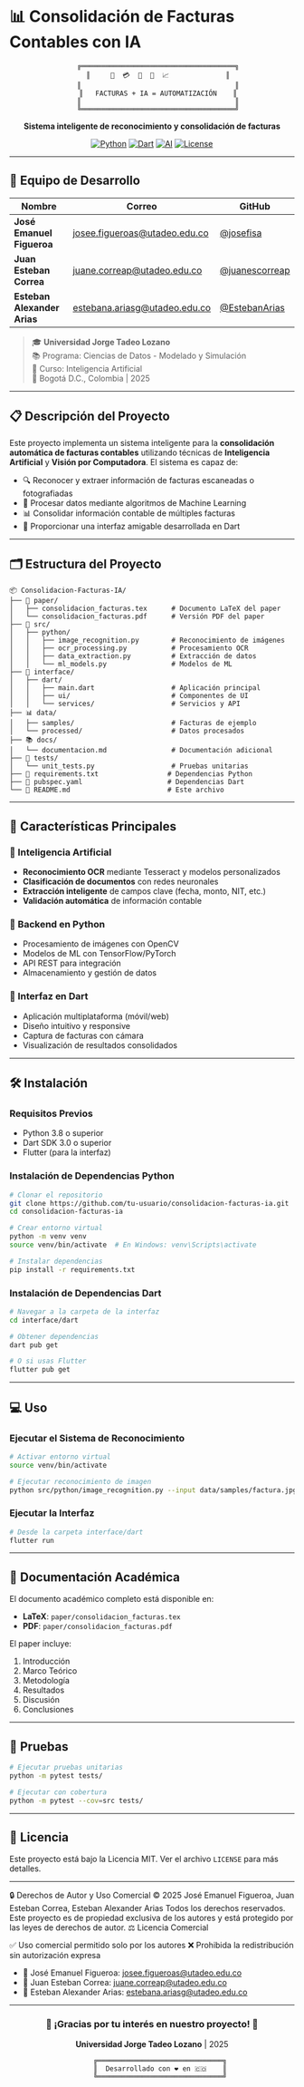 # 📊 Consolidación de Facturas Contables con IA

<div align="center">

```
   ╔══════════════════════════════════════╗
   ║     🧾  💳  📱  🤖  📈              ║
   ║                                      ║
   ║   FACTURAS + IA = AUTOMATIZACIÓN    ║
   ║                                      ║
   ╚══════════════════════════════════════╝
```

**Sistema inteligente de reconocimiento y consolidación de facturas**

[![Python](https://img.shields.io/badge/Python-3.8+-blue.svg)](https://www.python.org/)
[![Dart](https://img.shields.io/badge/Dart-3.0+-0175C2.svg)](https://dart.dev/)
[![AI](https://img.shields.io/badge/AI-Computer%20Vision-green.svg)](https://github.com)
[![License](https://img.shields.io/badge/License-MIT-yellow.svg)](LICENSE)

</div>

---

## 👥 Equipo de Desarrollo

| Nombre | Correo | GitHub |
|--------|--------|--------|
| **José Emanuel Figueroa** | [josee.figueroas@utadeo.edu.co](mailto:josee.figueroas@utadeo.edu.co) | [@josefisa](#) |
| **Juan Esteban Correa** | [juane.correap@utadeo.edu.co](mailto:juane.correap@utadeo.edu.co) | [@juanescorreap](#) |
| **Esteban Alexander Arias** | [estebana.ariasg@utadeo.edu.co](mailto:estebana.ariasg@utadeo.edu.co) | [@EstebanArias](#) |

> 🎓 **Universidad Jorge Tadeo Lozano**  
> 📚 Programa: Ciencias de Datos - Modelado y Simulación  
> 🤖 Curso: Inteligencia Artificial  
> 📍 Bogotá D.C., Colombia | 2025

---

## 📋 Descripción del Proyecto

Este proyecto implementa un sistema inteligente para la **consolidación automática de facturas contables** utilizando técnicas de **Inteligencia Artificial** y **Visión por Computadora**. El sistema es capaz de:

- 🔍 Reconocer y extraer información de facturas escaneadas o fotografiadas
- 🧠 Procesar datos mediante algoritmos de Machine Learning
- 📊 Consolidar información contable de múltiples facturas
- 📱 Proporcionar una interfaz amigable desarrollada en Dart

---

## 🗂️ Estructura del Proyecto

```
📦 Consolidacion-Facturas-IA/
├── 📄 paper/
│   ├── consolidacion_facturas.tex      # Documento LaTeX del paper
│   └── consolidacion_facturas.pdf      # Versión PDF del paper
├── 🐍 src/
│   ├── python/
│   │   ├── image_recognition.py        # Reconocimiento de imágenes
│   │   ├── ocr_processing.py           # Procesamiento OCR
│   │   ├── data_extraction.py          # Extracción de datos
│   │   └── ml_models.py                # Modelos de ML
├── 🎯 interface/
│   ├── dart/
│   │   ├── main.dart                   # Aplicación principal
│   │   ├── ui/                         # Componentes de UI
│   │   └── services/                   # Servicios y API
├── 📊 data/
│   ├── samples/                        # Facturas de ejemplo
│   └── processed/                      # Datos procesados
├── 📚 docs/
│   └── documentacion.md                # Documentación adicional
├── 🧪 tests/
│   └── unit_tests.py                   # Pruebas unitarias
├── 📄 requirements.txt                 # Dependencias Python
├── 📄 pubspec.yaml                     # Dependencias Dart
└── 📖 README.md                        # Este archivo
```

---

## 🚀 Características Principales

### 🤖 Inteligencia Artificial
- **Reconocimiento OCR** mediante Tesseract y modelos personalizados
- **Clasificación de documentos** con redes neuronales
- **Extracción inteligente** de campos clave (fecha, monto, NIT, etc.)
- **Validación automática** de información contable

### 🐍 Backend en Python
- Procesamiento de imágenes con OpenCV
- Modelos de ML con TensorFlow/PyTorch
- API REST para integración
- Almacenamiento y gestión de datos

### 📱 Interfaz en Dart
- Aplicación multiplataforma (móvil/web)
- Diseño intuitivo y responsive
- Captura de facturas con cámara
- Visualización de resultados consolidados

---

## 🛠️ Instalación

### Requisitos Previos
- Python 3.8 o superior
- Dart SDK 3.0 o superior
- Flutter (para la interfaz)

### Instalación de Dependencias Python

```bash
# Clonar el repositorio
git clone https://github.com/tu-usuario/consolidacion-facturas-ia.git
cd consolidacion-facturas-ia

# Crear entorno virtual
python -m venv venv
source venv/bin/activate  # En Windows: venv\Scripts\activate

# Instalar dependencias
pip install -r requirements.txt
```

### Instalación de Dependencias Dart

```bash
# Navegar a la carpeta de la interfaz
cd interface/dart

# Obtener dependencias
dart pub get

# O si usas Flutter
flutter pub get
```

---

## 💻 Uso

### Ejecutar el Sistema de Reconocimiento

```bash
# Activar entorno virtual
source venv/bin/activate

# Ejecutar reconocimiento de imagen
python src/python/image_recognition.py --input data/samples/factura.jpg
```

### Ejecutar la Interfaz

```bash
# Desde la carpeta interface/dart
flutter run
```

---

## 📄 Documentación Académica

El documento académico completo está disponible en:
- **LaTeX**: `paper/consolidacion_facturas.tex`
- **PDF**: `paper/consolidacion_facturas.pdf`

El paper incluye:
1. Introducción
2. Marco Teórico
3. Metodología
4. Resultados
5. Discusión
6. Conclusiones

---

## 🧪 Pruebas

```bash
# Ejecutar pruebas unitarias
python -m pytest tests/

# Ejecutar con cobertura
python -m pytest --cov=src tests/
```

---

## 📝 Licencia

Este proyecto está bajo la Licencia MIT. Ver el archivo `LICENSE` para más detalles.

---

🔒 Derechos de Autor y Uso Comercial
© 2025 José Emanuel Figueroa, Juan Esteban Correa, Esteban Alexander Arias
Todos los derechos reservados.
Este proyecto es de propiedad exclusiva de los autores y está protegido por las leyes de derechos de autor.
⚖️ Licencia Comercial

✅ Uso comercial permitido solo por los autores
❌ Prohibida la redistribución sin autorización expresa

- 📧 José Emanuel Figueroa: josee.figueroas@utadeo.edu.co
- 📧 Juan Esteban Correa: juane.correap@utadeo.edu.co
- 📧 Esteban Alexander Arias: estebana.ariasg@utadeo.edu.co

---

<div align="center">

### 🌟 ¡Gracias por tu interés en nuestro proyecto! 🌟

**Universidad Jorge Tadeo Lozano** | 2025

```
    ╔═══════════════════════════════╗
    ║  Desarrollado con ❤️ en 🇨🇴    ║
    ╚═══════════════════════════════╝
```

</div>
